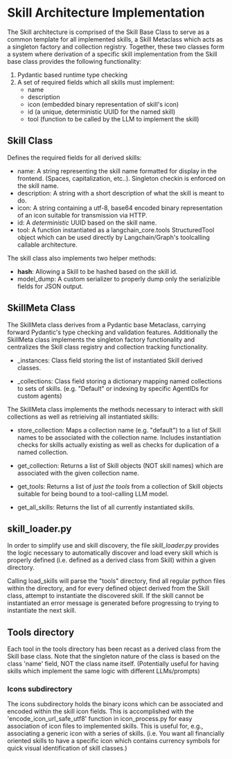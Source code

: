 # Skill Architecture Implementation
The Skill architecture is comprised of the Skill Base Class to serve as a common template for all implemented skills, a Skill Metaclass which acts as a singleton factory and collection registry.  Together, these two classes form a system where derivation of a specific skill implementation from the Skill base class provides the following functionality:

1.  Pydantic based runtime type checking
2.  A set of required fields which all skills must implement:
    - name
    - description
    - icon (embedded binary representation of skill's icon)
    - id (a unique, deterministic UUID for the named skill)
    - tool (function to be called by the LLM to implement the skill)

## Skill Class
Defines the required fields for all derived skills:
- name:  A string representing the skill name formatted for display in the frontend.  (Spaces, capitalization, etc..). Singleton checkin is enforced on the skill name.  
- description:  A string with a short description of what the skill is meant to do.
- icon:  A string containing a utf-8, base64 encoded binary representation of an icon suitable for transmission via HTTP.
- id:  A _deterministic_ UUID based on the skill name.
- tool:  A function instantiated as a langchain_core.tools StructuredTool object which can be used directly by Langchain/Graph's toolcalling callable architecture.

The skill class also implements two helper methods:

- __hash__: Allowing a Skill to be hashed based on the skill id.
- model_dump: A custom serializer to properly dump only the serializible fields for JSON output.

## SkillMeta Class
The SkillMeta class derives from a Pydantic base Metaclass, carrying forward Pydantic's type checking and validation features.  Additionally the SkillMeta class implements the singleton factory functionality and centralizes the Skill class registry and collection tracking functionality.

- _instances:  Class field storing the list of instantiated Skill derived classes.

- _collections:  Class field storing a dictionary mapping named collections to sets of skills.  (e.g. "Default" or indexing by specific AgentIDs for custom agents)

The SkillMeta class implements the methods necessary to interact with skill collections as well as retrieiving all instantiated skills:

- store_collection:  Maps a collection name (e.g. "default") to a list of Skill names to be associated with the collection name.  Includes instantiation checks for skills actually existing as well as checks for duplication of a named collection.

- get_collection:  Returns a list of Skill objects (NOT skill names) which are associated with the given collection name.

- get_tools:  Returns a list of _just the tools_ from a collection of Skill objects suitable for being bound to a tool-calling LLM model.

- get_all_skills:  Returns the list of all currently instantiated skills.

## skill_loader.py
In order to simplify use and skill discovery, the file _skill_loader.py_ provides the logic necessary to automatically discover and load every skill which is properly defined (i.e. defined as a derived class from Skill) within a given directory.

Calling load_skills will parse the "tools" directory, find all regular python files within the directory, and for every defined object derived from the Skill class, attempt to instantiate the discovered skill.  If the skill cannot be instantiated an error message is generated before progressing to trying to instantiate the next skill.


## Tools directory
Each tool in the tools directory has been recast as a derived class from the Skill base class.  Note that the singleton nature of the class is based on the class 'name' field, NOT the class name itself.  (Potentially useful for having skills which implement the same logic with different LLMs/prompts)

### Icons subdirectory
The icons subdirectory holds the binary icons which can be associated and encoded within the skill icon fields.  This is accomplished with the 'encode_icon_url_safe_utf8' function in icon_process.py for easy association of icon files to implemented skills.  This is useful for, e.g., associating a generic icon with a series of skills.  (i.e. You want all financially oriented skills to have a specific icon which contains currency symbols for quick visual identification of skill classes.)